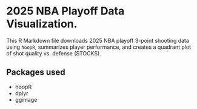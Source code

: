 # 2025 NBA Playoff Data Visualization. 
This R Markdown file downloads 2025 NBA playoff 3-point shooting data using `hoopR`,
summarizes player performance, and creates a quadrant plot of shot quality vs. defense (STOCKS).

## Packages used
- hoopR
- dplyr
- ggimage 

